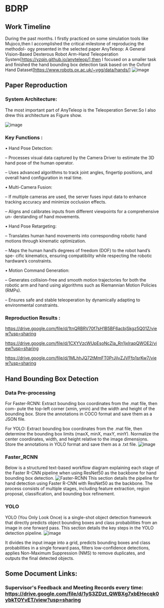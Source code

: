 # BDRP
## Work Timeline
During the past months.  I firstly practiced on some simulation tools like Mujoco,then I accomplished the critical milestone of reproducing the methodol-
ogy presented in the selected paper AnyTeleop: A General Vision-Based Dexterous Robot
Arm-Hand Teleoperation System[https://yzqin.github.io/anyteleop/],then I focused on a smaller task and finished the hand
bounding box detection task based on the Oxford Hand Dataset[https://www.robots.ox.ac.uk/~vgg/data/hands/]
![image](https://github.com/user-attachments/assets/db6c70cd-ba84-438c-8a64-a67e44e5fa37)


## Paper Reproduction
### System Architecture:

The most important part of AnyTeleop is the Teleoperation Server.So I also drew this architecture as Figure show.

![image](https://github.com/user-attachments/assets/f343959e-95e2-4fdd-b01b-10cfb3ce08e3)


### Key Functions :

• Hand Pose Detection:

– Processes visual data captured by the Camera Driver to estimate the 3D hand
pose of the human operator.

– Uses advanced algorithms to track joint angles, fingertip positions, and overall
hand configuration in real time.

• Multi-Camera Fusion:

– If multiple cameras are used, the server fuses input data to enhance tracking
accuracy and minimize occlusion effects.

– Aligns and calibrates inputs from different viewpoints for a comprehensive un-
derstanding of hand movements.

• Hand Pose Retargeting:

– Translates human hand movements into corresponding robotic hand motions
through kinematic optimization.

– Maps the human hand’s degrees of freedom (DOF) to the robot hand’s spe-
cific kinematics, ensuring compatibility while respecting the robotic hardware’s
constraints.

• Motion Command Generation:

– Generates collision-free and smooth motion trajectories for both the robotic
arm and hand using algorithms such as Riemannian Motion Policies (RMPs).

– Ensures safe and stable teleoperation by dynamically adapting to environmental
constraints.
### Reproduction Results :

https://drive.google.com/file/d/1tnQRBRV70f7sH1B5BF6acbjSkgz5Q01Z/view?usp=sharing
 
https://drive.google.com/file/d/1CXYVzcWUpEsoNcZla_Rn1jxIrapQWOE2/view?usp=sharing
 
https://drive.google.com/file/d/1MLhhJQ72tMmFT0PrJjlvZJVFfp1srKw7/view?usp=sharing

## Hand Bounding Box Detection
### Data Pre-processing
For Faster-RCNN: Extract bounding box coordinates from the .mat file, then com-
pute the top-left corner (xmin, ymin) and the width and height of the bounding box. Store
the annotations in COCO format and save them as a JSON file.

For YOLO: Extract bounding box coordinates from the .mat file, then determine
the bounding box limits (maxX, minX, maxY, minY). Normalize the center coordinates,
width, and height relative to the image dimensions. Store the annotations in YOLO format
and save them as a .txt file.
![image](https://github.com/user-attachments/assets/19250fd1-bd2e-47bd-bfb3-a42c96c73330)


### Faster_RCNN

Below is a structured text-based workflow diagram explaining each stage of the Faster R-CNN pipeline when using ResNet50 as the backbone for hand bounding box detection.
![Faster-RCNN](https://github.com/user-attachments/assets/fed7478c-2059-443b-be99-cf3edb5203fc)
This section details the pipeline for hand detection using Faster R-CNN with ResNet50 as the backbone. The process consists of multiple stages, including feature extraction, region proposal, classification, and bounding box refinement.

### YOLO
YOLO (You Only Look Once) is a single-shot object detection framework that directly
predicts object bounding boxes and class probabilities from an image in one forward pass.
This section details the key steps in the YOLO detection pipeline.
![image](https://github.com/user-attachments/assets/88e00aed-1c60-47f9-b288-2df66a98ee30)


It divides the input image into a grid, predicts bounding boxes and class probabilities in
a single forward pass, filters low-confidence detections, applies Non-Maximum Suppression
(NMS) to remove duplicates, and outputs the final detected objects.


## Some Document Links:
### Supervisor's Feedback and Meeting Records every time: https://drive.google.com/file/d/1yS3ZDzt_QWBXg7xbEHecqk0ybkTOYvET/view?usp=sharing

